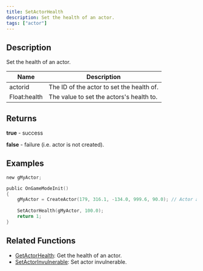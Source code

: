 ```yaml
---
title: SetActorHealth
description: Set the health of an actor.
tags: ["actor"]
---
```


<VersionWarn version='SA-MP 0.3.7' />

## Description

Set the health of an actor.

| Name         | Description                               |
| ------------ | ----------------------------------------- |
| actorid      | The ID of the actor to set the health of. |
| Float:health | The value to set the actors's health to.  |

## Returns

**true** - success

**false** - failure (i.e. actor is not created).

## Examples

```c
new gMyActor;

public OnGameModeInit()
{
    gMyActor = CreateActor(179, 316.1, -134.0, 999.6, 90.0); // Actor as salesperson in Ammunation
    
    SetActorHealth(gMyActor, 100.0);
    return 1;
}
```

## Related Functions

- [GetActorHealth](GetActorHealth): Get the health of an actor.
- [SetActorInvulnerable](SetActorInvulnerable): Set actor invulnerable.

